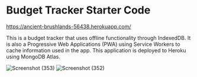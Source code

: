 # Budget Tracker Starter Code
https://ancient-brushlands-56438.herokuapp.com/

This is a budget tracker that uses offline functionality through IndexedDB. It is also a Progressive Web Applications (PWA) using Service Workers to cache information used in the app. This application is deployed to Heroku using MongoDB Atlas.


![Screenshot (353)](https://user-images.githubusercontent.com/78454014/126725890-deb114bd-ae50-4eef-9cf0-1b8543072e47.png)
![Screenshot (352)](https://user-images.githubusercontent.com/78454014/126725891-9c78a235-c82a-4a6b-b39d-3e0445bf8450.png)
